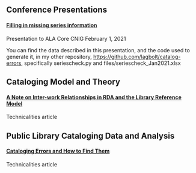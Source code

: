 ## Conference Presentations

#### [Filling in missing series information](https://github.com/lagbolt/library/blob/main/Filling%20in%20missing%20series%20information.pptx)

Presentation to ALA Core CNIG February 1, 2021

You can find the data described in this presentation, and the code used to generate it, in my other repository, https://github.com/lagbolt/catalog-errors, specifically seriescheck.py and files/seriescheck_Jan2021.xlsx

## Cataloging Model and Theory

#### [A Note on Inter-work Relationships in RDA and the Library Reference Model](https://github.com/lagbolt/library/blob/main/Technicalities%20V40%20N4%20JulyAugust2020%20Inter-work%20Relationships%20in%20RDA%20and%20the%20LRM.pdf)

Technicalities article

## Public Library Cataloging Data and Analysis

#### [Cataloging Errors and How to Find Them](https://github.com/lagbolt/library/blob/main/Technicalities%20V41%20N1%20JanFeb21%20Cataloging%20Errors%20and%20How%20to%20Find%20Them.pdf)

Technicalities article


